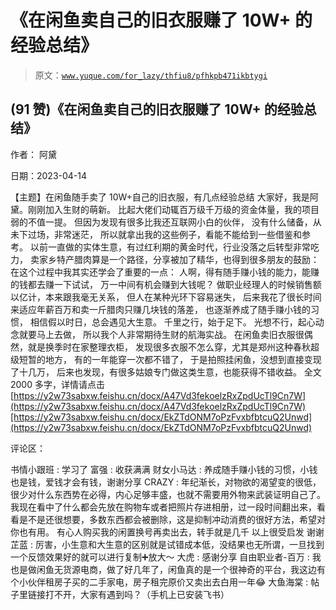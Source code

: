 # 《在闲鱼卖自己的旧衣服赚了 10W+ 的经验总结》

> 原文：[`www.yuque.com/for_lazy/thfiu8/pfhkpb471ikbtygi`](https://www.yuque.com/for_lazy/thfiu8/pfhkpb471ikbtygi)



## (91 赞)《在闲鱼卖自己的旧衣服赚了 10W+ 的经验总结》 

作者： 阿黛 

日期：2023-04-14 

【主题】在闲鱼随手卖了 10W+自己的旧衣服，有几点经验总结 大家好，我是阿黛。刚刚加入生财的萌新。 比起大佬们动辄百万级千万级的资金体量，我的项目弱的不值一提。 但因为发现有很多比我还互联网小白的伙伴， 没有什么储备，从未下过场，非常迷茫， 所以就拿出我的这些例子，看能不能给到一些借鉴和参考。 以前一直做的实体生意，有过红利期的黄金时代，行业没落之后转型非常吃力， 卖家乡特产腊肉算是一个路径，分享被加了精华，也得到很多朋友的鼓励： 在这个过程中我其实还学会了重要的一点： 人啊，得有随手赚小钱的能力，能赚的钱都去赚一下试试， 万一中间有机会赚到大钱呢？ 做职业经理人的时候销售额以亿计，本来跟我毫无关系， 但人在某种光环下容易迷失， 后来我花了很长时间来适应年薪百万和卖一斤腊肉只赚几块钱的落差， 也逐渐养成了随手赚小钱的习惯， 相信假以时日，总会遇见大生意。 千里之行，始于足下。 光想不行，起心动念就要马上去做， 所以我个人非常期待生财的航海实战。 在闲鱼卖旧衣服很偶然，就是换季时在家整理衣柜， 发现很多衣服不怎么穿，尤其是郑州这种春秋超级短暂的地方， 有的一年能穿一次都不错了， 于是拍照挂闲鱼，没想到直接变现了十几万， 后来也发现，有很多姑娘专门做这类生意，也能获得不错收益。 全文 2000 多字，详情请点击[https://y2w73sabxw.feishu.cn/docx/A47Vd3fekoelzRxZpdUcTl9Cn7W](https://y2w73sabxw.feishu.cn/docx/A47Vd3fekoelzRxZpdUcTl9Cn7W)[https://y2w73sabxw.feishu.cn/docx/EkZTdONM7oPzFvxbfbtcuQ2Unwd](https://y2w73sabxw.feishu.cn/docx/EkZTdONM7oPzFvxbfbtcuQ2Unwd) 

评论区： 

书情小跟班 : 学习了 富强 : 收获满满 财女小马达 : 养成随手赚小钱的习惯，小钱也是钱，爱钱才会有钱，谢谢分享 CRAZY : 年纪渐长，对物欲的渴望变的很低，很少对什么东西势在必得，内心足够丰盛，也就不需要用外物来武装证明自己了。 我现在看中了什么都会先放在购物车或者把照片存进相册，过一段时间翻出来，看看是不是还很想要，多数东西都会被删除，这是抑制冲动消费的很好方法，希望对你也有用。 有心人购买我的闲置换号再卖出去，转手就是几千 以上很受启发 谢谢 芷蓝 : 厉害，小生意和大生意的区别就是试错成本低，没结果也无所谓，一旦找到一个反馈效果好的就可以进行复制➕放大～ 大虎 : 感谢分享 自由职业者-百万 : 我也是做闲鱼无货源电商，做了好几年了，闲鱼真的是一个很神奇的平台，我这边有个小伙伴租房子买的二手家电，房子租完原价又卖出去白用一年😂 大鱼海棠 : 帖子里链接打不开，大家有遇到吗？（手机上已安装飞书）